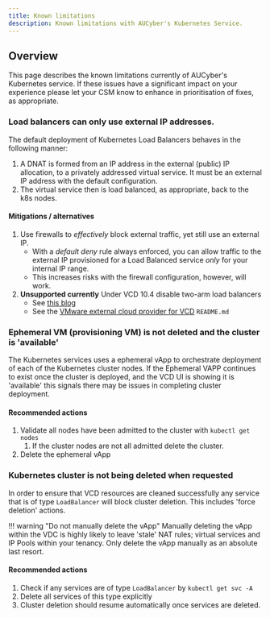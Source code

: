 ```yaml
---
title: Known limitations
description: Known limitations with AUCyber's Kubernetes Service.
---
```


## Overview
This page describes the known limitations currently of AUCyber's Kubernetes service.
If these issues have a significant impact on your experience please let your CSM know to enhance in prioritisation of fixes, as appropriate.


### Load balancers can only use external IP addresses.
The default deployment of Kubernetes Load Balancers behaves in the following manner:

1. A DNAT is formed from an IP address in the external (public) IP allocation, to a privately addressed virtual service. It must be an external IP address with the default configuration.
2. The virtual service then is load balanced, as appropriate, back to the k8s nodes.

#### Mitigations / alternatives

1. Use firewalls to *effectively* block external traffic, yet still use an external IP.
   - With a *default deny* rule always enforced, you can allow traffic to the external IP provisioned for a Load Balanced service *only* for your internal IP range.
   - This increases risks with the firewall configuration, however, will work.
2. **Unsupported currently** Under VCD 10.4 disable two-arm load balancers
    - See [this blog](https://vmwire.com/2022/11/21/container-service-extension-with-an-one-arm-load-balancer/)
    - See the  [VMware external cloud provider for VCD](https://github.com/vmware/cloud-provider-for-cloud-director#virtual-service-shared-ip-vcd--1040) `README.md`



### Ephemeral VM (provisioning VM) is not deleted and the cluster is 'available'
The Kubernetes services uses a ephemeral vApp to orchestrate deployment of each of the Kubernetes cluster nodes.
If the Ephemeral VAPP continues to exist once the cluster is deployed, and the VCD UI is showing it is 'available' this signals there may be issues in completing cluster deployment.

#### Recommended actions
1. Validate all nodes have been admitted to the cluster with `kubectl get nodes`
   1. If the cluster nodes are not all admitted delete the cluster.
2. Delete the ephemeral vApp


### Kubernetes cluster is not being deleted when requested

In order to ensure that VCD resources are cleaned successfully any service that is of type `LoadBalancer` will block cluster deletion.
This includes 'force deletion' actions.

!!! warning "Do not manually delete the vApp"
    Manually deleting the vApp within the VDC is highly likely to leave 'stale' NAT rules; virtual services and IP Pools within your tenancy.
    Only delete the vApp manually as an absolute last resort.

#### Recommended actions

1. Check if any services are of type `LoadBalancer` by `kubectl get svc -A`
2. Delete all services of this type explicitly
3. Cluster deletion should resume automatically once services are deleted. 
